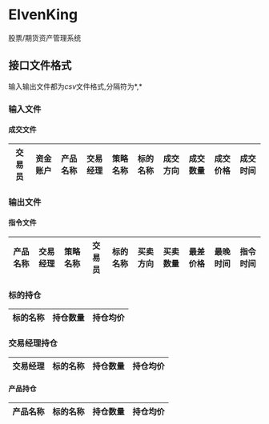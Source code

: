 # ElvenKing
股票/期货资产管理系统

## 接口文件格式
输入输出文件都为*csv*文件格式,分隔符为*,*
### 输入文件
#### 成交文件
| 交易员 | 资金账户 | 产品名称 | 交易经理 | 策略名称| 标的名称 | 成交方向 | 成交数量 | 成交价格 | 成交时间 |
| :----: | :-----: | :----: | :----: | :----: | :----: | :----: | :----: | :----: | :----: |
### 输出文件
#### 指令文件
| 产品名称 | 交易经理 | 策略名称 | 交易员 | 标的名称 | 买卖方向 | 买卖数量 | 最差价格 | 最晚时间 | 指令时间 |
| :----: | :----: | :----: | :----: | :----: | :----: | :----: | :----: | :----: | :----: |
### 标的持仓
| 标的名称 | 持仓数量 | 持仓均价 |
| :----: | :----: | :----: |
### 交易经理持仓
| 交易经理 | 标的名称 | 持仓数量 | 持仓均价 |
| :----: | :----: | :----: | :----: |
#### 产品持仓
| 产品名称 | 标的名称 | 持仓数量 | 持仓均价 |
| :----: | :----: | :----: | :----: |

